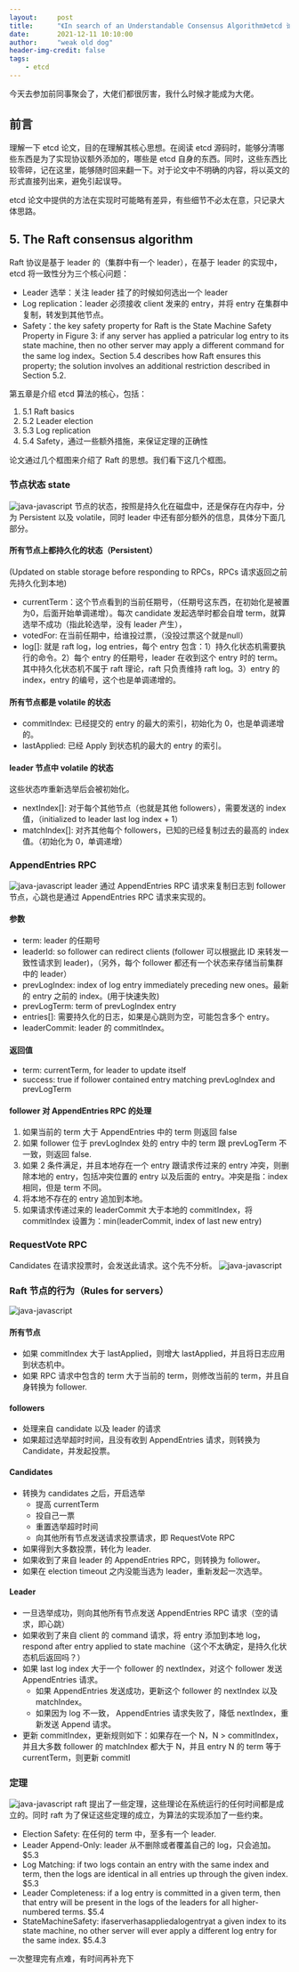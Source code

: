 ```yaml
---
layout:     post
title:      "《In search of an Understandable Consensus Algorithm》etcd 论文简析"
date:       2021-12-11 10:10:00
author:     "weak old dog"
header-img-credit: false
tags:
    - etcd
---
```


今天去参加前同事聚会了，大佬们都很厉害，我什么时候才能成为大佬。
## 前言
理解一下 etcd 论文，目的在理解其核心思想。在阅读 etcd 源码时，能够分清哪些东西是为了实现协议额外添加的，哪些是 etcd 自身的东西。同时，这些东西比较零碎，记在这里，能够随时回来翻一下。对于论文中不明确的内容，将以英文的形式直接列出来，避免引起误导。

etcd 论文中提供的方法在实现时可能略有差异，有些细节不必太在意，只记录大体思路。

## 5. The Raft consensus algorithm
Raft 协议是基于 leader 的（集群中有一个 leader），在基于 leader 的实现中， etcd 将一致性分为三个核心问题：
* Leader 选举：关注 leader 挂了的时候如何选出一个 leader
* Log replication：leader 必须接收 client 发来的 entry，并将 entry 在集群中复制，转发到其他节点。
* Safety：the key safety property for Raft is the State Machine Safety Property in Figure 3: if any server has applied a patricular log entry to its state machine, then no other server may apply a different command for the same log index。Section 5.4 describes how Raft ensures this property; the solution involves an additional restriction described in Section 5.2.    

第五章是介绍 etcd 算法的核心，包括：
1. 5.1 Raft basics
2. 5.2 Leader election
3. 5.3 Log replication
4. 5.4 Safety，通过一些额外措施，来保证定理的正确性

论文通过几个框图来介绍了 Raft 的思想。我们看下这几个框图。

### 节点状态 state
![java-javascript](/img/in-post/all-in-one/2021-12-12-13-12-47.png)
节点的状态，按照是持久化在磁盘中，还是保存在内存中，分为 Persistent 以及 volatile，同时 leader 中还有部分额外的信息，具体分下面几部分。
#### 所有节点上都持久化的状态（Persistent）
(Updated on stable storage before responding to RPCs，RPCs 请求返回之前先持久化到本地)
* currentTerm：这个节点看到的当前任期号，（任期号这东西，在初始化是被置为0，后面开始单调递增）。每次 candidate 发起选举时都会自增 term，就算选举不成功（指此轮选举，没有 leader 产生），
* votedFor: 在当前任期中，给谁投过票，（没投过票这个就是null）
* log[]: 就是 raft log，log entries，每个 entry 包含：1）持久化状态机需要执行的命令。2）每个 entry 的任期号，leader 在收到这个 entry 时的 term。其中持久化状态机不属于 raft 理论，raft 只负责维持 raft log。3）entry 的 index，entry 的编号，这个也是单调递增的。

#### 所有节点都是 volatile 的状态
* commitIndex: 已经提交的 entry 的最大的索引，初始化为 0，也是单调递增的。
* lastApplied: 已经 Apply 到状态机的最大的 entry 的索引。

#### leader 节点中 volatile 的状态
这些状态咋重新选举后会被初始化。
* nextIndex[]: 对于每个其他节点（也就是其他 followers），需要发送的 index 值，（initialized to leader last log index + 1）
* matchIndex[]: 对齐其他每个 followers，已知的已经复制过去的最高的 index 值。（初始化为 0，单调递增）

### AppendEntries RPC
![java-javascript](/img/in-post/all-in-one/2021-12-12-18-39-32.png)
leader 通过 AppendEntries RPC 请求来复制日志到 follower 节点，心跳也是通过 AppendEntries RPC 请求来实现的。

#### 参数
* term: leader 的任期号
* leaderId: so follower can redirect clients (follower 可以根据此 ID 来转发一致性请求到 leader)，（另外，每个 follower 都还有一个状态来存储当前集群中的 leader）
* prevLogIndex: index of log entry immediately preceding new ones。最新的 entry 之前的 index。(用于快速失败)
* prevLogTerm: term of prevLogIndex entry
* entries[]: 需要持久化的日志，如果是心跳则为空，可能包含多个 entry。
* leaderCommit: leader 的 commitIndex。

#### 返回值
* term: currentTerm, for leader to update itself
* success: true if follower contained entry matching prevLogIndex and prevLogTerm
#### follower 对 AppendEntries RPC 的处理
1. 如果当前的 term 大于 AppendEntries 中的 term 则返回 false
2. 如果 follower 位于 prevLogIndex 处的 entry 中的 term 跟 prevLogTerm 不一致，则返回 false.
3. 如果 2 条件满足，并且本地存在一个 entry 跟请求传过来的 entry 冲突，则删除本地的 entry，包括冲突位置的 entry 以及后面的 entry。冲突是指：index 相同，但是 term 不同。
4. 将本地不存在的 entry 追加到本地。
5. 如果请求传递过来的 leaderCommit 大于本地的 commitIndex，将 commitIndex 设置为：min(leaderCommit, index of last new entry)

### RequestVote RPC
Candidates 在请求投票时，会发送此请求。这个先不分析。
![java-javascript](/img/in-post/all-in-one/2021-12-12-19-04-54.png)

### Raft 节点的行为（Rules for servers）
![java-javascript](/img/in-post/all-in-one/2021-12-12-19-12-47.png)

#### 所有节点
* 如果 commitIndex 大于 lastApplied，则增大 lastApplied，并且将日志应用到状态机中。
* 如果 RPC 请求中包含的 term 大于当前的 term，则修改当前的 term，并且自身转换为 follower.

#### followers
* 处理来自 candidate 以及 leader 的请求
* 如果超过选举超时时间，且没有收到 AppendEntries 请求，则转换为 Candidate，并发起投票。

#### Candidates
* 转换为 candidates 之后，开启选举
    * 提高 currentTerm
    * 投自己一票
    * 重置选举超时时间
    * 向其他所有节点发送请求投票请求，即 RequestVote RPC
* 如果得到大多数投票，转化为 leader.
* 如果收到了来自 leader 的 AppendEntries RPC，则转换为 follower。
* 如果在 election timeout 之内没能当选为 leader，重新发起一次选举。

#### Leader
* 一旦选举成功，则向其他所有节点发送 AppendEntries RPC 请求（空的请求，即心跳）
* 如果收到了来自 client 的 command 请求，将 entry 添加到本地 log，respond after entry applied to state machine（这个不太确定，是持久化状态机后返回吗？）
* 如果 last log index 大于一个 follower 的 nextIndex，对这个 follower 发送 AppendEntries 请求。
    * 如果 AppendEntries 发送成功，更新这个 follower 的 nextIndex 以及 matchIndex。
    * 如果因为 log 不一致， AppendEntries 请求失败了，降低 nextIndex，重新发送 Append 请求。
* 更新 commitIndex，更新规则如下：如果存在一个 N，N > commitIndex，并且大多数 follower 的 matchIndex 都大于 N，并且 entry N 的 term 等于 currentTerm，则更新 commitI

### 定理
![java-javascript](/img/in-post/all-in-one/2021-12-12-21-39-22.png)
raft 提出了一些定理，这些理论在系统运行的任何时间都是成立的。同时 raft 为了保证这些定理的成立，为算法的实现添加了一些约束。
* Election Safety: 在任何的 term 中，至多有一个 leader.
* Leader Append-Only: leader 从不删除或者覆盖自己的 log，只会追加。$5.3
* Log Matching: if two logs contain an entry with the same index and term, then the logs are identical in all entries up through the given index. $5.3
* Leader Completeness: if a log entry is committed in a given term, then that entry will be present in the logs of the leaders for all higher-numbered terms. $5.4
* StateMachineSafety: ifaserverhasappliedalogentryat a given index to its state machine, no other server will ever apply a different log entry for the same index. $5.4.3

一次整理完有点难，有时间再补充下